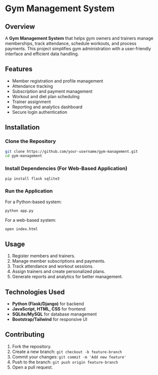# Gym Management System

## Overview
A **Gym Management System** that helps gym owners and trainers manage memberships, track attendance, schedule workouts, and process payments. This project simplifies gym administration with a user-friendly interface and efficient data handling.

## Features
- Member registration and profile management
- Attendance tracking
- Subscription and payment management
- Workout and diet plan scheduling
- Trainer assignment
- Reporting and analytics dashboard
- Secure login authentication

## Installation

### Clone the Repository
```bash
git clone https://github.com/your-username/gym-management.git
cd gym-management
```

### Install Dependencies (For Web-Based Application)
```bash
pip install flask sqlite3
```

### Run the Application
For a Python-based system:
```bash
python app.py
```
For a web-based system:
```bash
open index.html
```

## Usage
1. Register members and trainers.
2. Manage member subscriptions and payments.
3. Track attendance and workout sessions.
4. Assign trainers and create personalized plans.
5. Generate reports and analytics for better management.

## Technologies Used
- **Python (Flask/Django)** for backend
- **JavaScript, HTML, CSS** for frontend
- **SQLite/MySQL** for database management
- **Bootstrap/Tailwind** for responsive UI

## Contributing
1. Fork the repository.
2. Create a new branch: `git checkout -b feature-branch`
3. Commit your changes: `git commit -m 'Add new feature'`
4. Push to the branch: `git push origin feature-branch`
5. Open a pull request.




